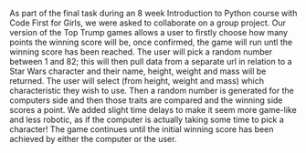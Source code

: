 As part of the final task during an 8 week Introduction to Python course with Code First for Girls, we were asked to collaborate on a group project.
Our version of the Top Trump games allows a user to firstly choose how many points the winning score will be, once confirmed, the game will run untl the winning score has been reached.
The user will pick a random number between 1 and 82; this will then pull data from a separate url in relation to a Star Wars character and their name, height, weight and mass will be returned. 
The user will select (from height, weight and mass) which characteristic they wish to use. 
Then a random number is generated for the computers side and then those traits are compared and the winning side scores a point.
We added slight time delays to make it seem more game-like and less robotic, as if the computer is actually taking some time to pick a character!
The game continues until the initial winning score has been achieved by either the computer or the user.
